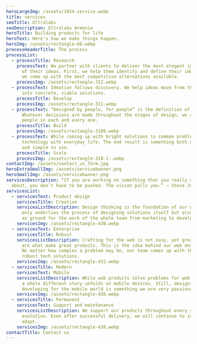 ```yaml
---
heroLargeImg: /assets/1024-service.webp
title: services
seoTitle: Ultralabs
seoDescription: Ultralabs Armenia
heroTitle: Building products for life
heroText: Here’s how we make things happen.
heroImg: /assets/rectangle-68.webp
processHeaderTitle: The process
processList:
  - processTitle: Research
    processText: We partner with clients to deliver the most elegant implementation
      of their ideas. First, we help them identify and define their idea. Then,
      we come up with the most competitive alternatives available.
    processImg: /assets/rectangle-312.webp
  - processText: Ideation follows discovery. We help ideas move from the abstract
      into concrete, viable solutions.
    processTitle: Develop
    processImg: /assets/rectangle-311.webp
  - processText: “Designed by people, for people” is the definition of our brand.
      Whatever decisions are made throughout the stages of design, we center
      people in each and every one.
    processTitle: Build
    processImg: /assets/rectangle-3109.webp
  - processText: While coming up with bright solutions to common problems, we align
      technology with everyday life. The end result is something both disruptive
      and simple to use.
    processTitle: Scale
    processImg: /assets/rectangle-310-1-.webp
contactImg: /assets/contact_us_form.jpg
heroExtraSmallImg: /assets/servicebanner.png
heroSmallImg: /assets/servicebanner.png
servicesDescription: “If you are working on something that you really care
  about, you don’t have to be pushed. The vision pulls you.” — Steve Jobs
servicesList:
  - servicesText: Product design
    servicesTitle: Creative
    servicesListDescription: Design thinking is the foundation of our work. It not
      only underlies the process of designing solutions itself but also serves
      as ground for the work of the whole team from marketing to development,
    servicesImg: /assets/rectangle-430.webp
  - servicesText: Enterprise
    servicesTitle: Robust
    servicesListDescription: Crafting for the web is not easy, yet great challenges
      are what make great products. This is the idea behind our web development.
      No matter how complex a problem may be, our team comes up with the most
      robust tech solutions.
    servicesImg: /assets/rectangle-432.webp
  - servicesTitle: Modern
    servicesText: Mobile
    servicesListDescription: While web products solve problems for web enterprises,
      a whole different story unfolds on mobile devices. Still, designing and
      developing for the mobile world is something we are very passionate about.
    servicesImg: /assets/rectangle-436.webp
  - servicesTitle: Permanent
    servicesText: Support and maintenance
    servicesListDescription: We support our products throughout every stage of their
      evolution. Even after successful delivery, we will continue to improve and
      adapt.
    servicesImg: /assets/rectangle-438.webp
contactTitle: Contact us
---
```

